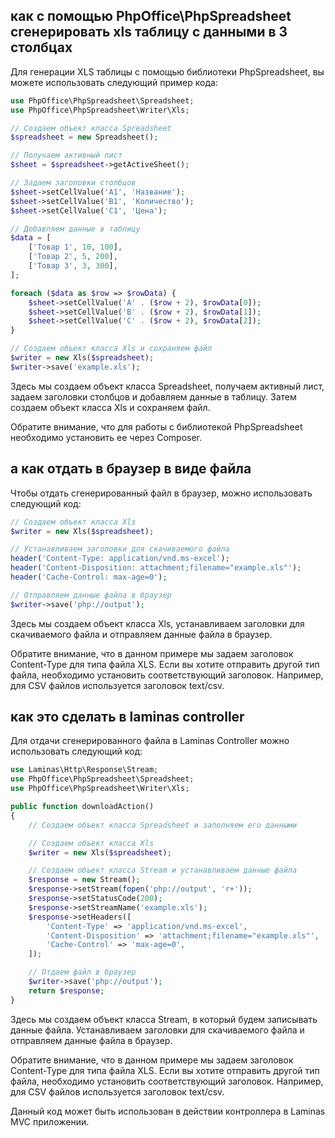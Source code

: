 ## как с помощью PhpOffice\PhpSpreadsheet сгенерировать xls таблицу с данными в 3 столбцах

Для генерации XLS таблицы с помощью библиотеки PhpSpreadsheet, вы можете использовать следующий пример кода:

```php
use PhpOffice\PhpSpreadsheet\Spreadsheet;
use PhpOffice\PhpSpreadsheet\Writer\Xls;

// Создаем объект класса Spreadsheet
$spreadsheet = new Spreadsheet();

// Получаем активный лист
$sheet = $spreadsheet->getActiveSheet();

// Задаем заголовки столбцов
$sheet->setCellValue('A1', 'Название');
$sheet->setCellValue('B1', 'Количество');
$sheet->setCellValue('C1', 'Цена');

// Добавляем данные в таблицу
$data = [
    ['Товар 1', 10, 100],
    ['Товар 2', 5, 200],
    ['Товар 3', 3, 300],
];

foreach ($data as $row => $rowData) {
    $sheet->setCellValue('A' . ($row + 2), $rowData[0]);
    $sheet->setCellValue('B' . ($row + 2), $rowData[1]);
    $sheet->setCellValue('C' . ($row + 2), $rowData[2]);
}

// Создаем объект класса Xls и сохраняем файл
$writer = new Xls($spreadsheet);
$writer->save('example.xls');
```


Здесь мы создаем объект класса Spreadsheet, получаем активный лист, задаем заголовки столбцов и добавляем данные в таблицу. Затем создаем объект класса Xls и сохраняем файл.

Обратите внимание, что для работы с библиотекой PhpSpreadsheet необходимо установить ее через Composer.

## а как отдать в браузер в виде файла

Чтобы отдать сгенерированный файл в браузер, можно использовать следующий код:

```php
// Создаем объект класса Xls
$writer = new Xls($spreadsheet);

// Устанавливаем заголовки для скачиваемого файла
header('Content-Type: application/vnd.ms-excel');
header('Content-Disposition: attachment;filename="example.xls"');
header('Cache-Control: max-age=0');

// Отправляем данные файла в браузер
$writer->save('php://output');
```


Здесь мы создаем объект класса Xls, устанавливаем заголовки для скачиваемого файла и отправляем данные файла в браузер.

Обратите внимание, что в данном примере мы задаем заголовок Content-Type для типа файла XLS. Если вы хотите отправить другой тип файла, необходимо установить соответствующий заголовок. Например, для CSV файлов используется заголовок text/csv.

## как это сделать в laminas controller

Для отдачи сгенерированного файла в Laminas Controller можно использовать следующий код:

```php
use Laminas\Http\Response\Stream;
use PhpOffice\PhpSpreadsheet\Spreadsheet;
use PhpOffice\PhpSpreadsheet\Writer\Xls;

public function downloadAction()
{
    // Создаем объект класса Spreadsheet и заполняем его данными

    // Создаем объект класса Xls
    $writer = new Xls($spreadsheet);

    // Создаем объект класса Stream и устанавливаем данные файла
    $response = new Stream();
    $response->setStream(fopen('php://output', 'r+'));
    $response->setStatusCode(200);
    $response->setStreamName('example.xls');
    $response->setHeaders([
        'Content-Type' => 'application/vnd.ms-excel',
        'Content-Disposition' => 'attachment;filename="example.xls"',
        'Cache-Control' => 'max-age=0',
    ]);

    // Отдаем файл в браузер
    $writer->save('php://output');
    return $response;
}
```

Здесь мы создаем объект класса Stream, в который будем записывать данные файла. Устанавливаем заголовки для скачиваемого файла и отправляем данные файла в браузер.

Обратите внимание, что в данном примере мы задаем заголовок Content-Type для типа файла XLS. Если вы хотите отправить другой тип файла, необходимо установить соответствующий заголовок. Например, для CSV файлов используется заголовок text/csv.

Данный код может быть использован в действии контроллера в Laminas MVC приложении.